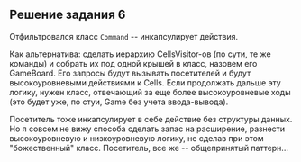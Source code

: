 ## Решение задания 6

Отфильтровался класс `Command` -- инкапсулирует действия.

Как альтернатива: сделать иерархию CellsVisitor-ов (по сути, те же команды) и собрать их под одной крышей в класс, назовем его GameBoard. Его запросы будут вызывать посетителей и будут высокоуровневыми действиями к Cells.
Если продолжать дальше эту логику, нужен класс, отвечающий за еще более высокоуровневые ходы (это будет уже, по стуи, Game без учета ввода-вывода).

Посетитель тоже инкапсулирует в себе действие без структуры данных. Но я совсем не вижу способа сделать запас на расширение, разнести высокоуровневую и низкоуровневую логику, не сделав при этом "божественный" класс.
Посетитель, все же -- общепринятый паттерн...

